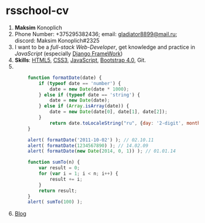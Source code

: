 # rsschool-cv

1. **Maksim** Konoplich
2. Phone Number: +375295382436; email: gladiator8899@mail.ru; discord: Maksim Konoplich#2325
3. I want to be a _full-stack Web-Developer_, get knowledge and practice in _JavaScript_ (especially [Django FrameWork](https://ru.wikipedia.org/wiki/Django))
4. **Skills**: [HTML5](https://ru.wikipedia.org/wiki/HTML5), [CSS3](https://ru.wikipedia.org/wiki/CSS), [JavaScript](https://ru.wikipedia.org/wiki/JavaScript), [Bootstrap 4.0](https://bootstrap-4.ru), Git.
5. 
```JavaScript
		function formatDate(date) {
			if (typeof date == 'number') {
				date = new Date(date * 1000);
			} else if (typeof date == 'string') {
				date = new Date(date); 
			} else if (Array.isArray(date)) { 
				date = new Date(date[0], date[1], date[2]);
			}
				return date.toLocaleString("ru", {day: '2-digit', month: '2-digit', year: '2-digit'}); 
		}

		alert( formatDate('2011-10-02') ); // 02.10.11
		alert( formatDate(1234567890) ); // 14.02.09
		alert( formatDate(new Date(2014, 0, 1)) ); // 01.01.14
```
```JavaScript
		function sumTo(n) {
			var result = 0;
			for (var i = 1; i < n; i++) {
				result += i;
			}
			return result;
		}
		alert( sumTo(100) );
```
6. [Blog](https://github.com/MaksimKonoplich)
